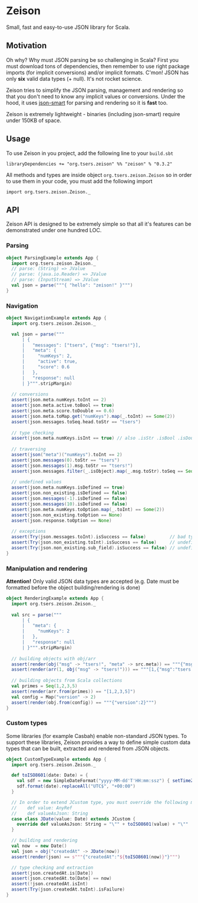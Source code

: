 # Zeison

Small, fast and easy-to-use JSON library for Scala.

## Motivation

Oh why? Why must JSON parsing be so challenging in Scala? First you must
download tons of dependencies, then remember to use right package imports (for
implicit conversions) and/or implicit formats. C'mon! JSON has only **six** 
valid data types (+ null). It's not rocket science.

Zeison tries to simplify the JSON parsing, management and rendering so that
you don't need to know any implicit values or conversions. Under the hood, it 
uses [json-smart](https://code.google.com/p/json-smart/) for parsing and rendering
so it is **fast** too.

Zeison is extremely lightweight - binaries (including json-smart) require under 
150KB of space.


## Usage

To use Zeison in you project, add the following line to your `build.sbt`

    libraryDependencies += "org.tsers.zeison" %% "zeison" % "0.3.2"

All methods and types are inside object `org.tsers.zeison.Zeison` so in order to
use them in your code, you must add the following import

    import org.tsers.zeison.Zeison._

## API

Zeison API is designed to be extremely simple so that all it's features can be
demonstrated under one hundred LOC.

### Parsing

```scala
object ParsingExample extends App {
  import org.tsers.zeison.Zeison._
  // parse: (String) => JValue
  // parse: (java.io.Reader) => JValue
  // parse: (InputStream) => JValue
  val json = parse("""{ "hello": "zeison!" }""")
}
```

### Navigation

```scala
object NavigationExample extends App {
  import org.tsers.zeison.Zeison._

  val json = parse("""
      | {
      |   "messages": ["tsers", {"msg": "tsers!"}],
      |   "meta": {
      |     "numKeys": 2,
      |     "active": true,
      |     "score": 0.6
      |   },
      |   "response": null
      | }""".stripMargin)
  
  // conversions
  assert(json.meta.numKeys.toInt == 2)
  assert(json.meta.active.toBool == true)
  assert(json.meta.score.toDouble == 0.6)
  assert(json.meta.toMap.get("numKeys").map(_.toInt) == Some(2))
  assert(json.messages.toSeq.head.toStr == "tsers")
  
  // type checking
  assert(json.meta.numKeys.isInt == true) // also .isStr .isBool .isDouble .isArray .isObject .isNull .isDefined
  
  // traversing
  assert(json("meta")("numKeys").toInt == 2)
  assert(json.messages(0).toStr == "tsers")
  assert(json.messages(1).msg.toStr == "tsers!")
  assert(json.messages.filter(_.isObject).map(_.msg.toStr).toSeq == Seq("tsers!"))
  
  // undefined values
  assert(json.meta.numKeys.isDefined == true)
  assert(json.non_existing.isDefined == false)
  assert(json.messages(-1).isDefined == false)
  assert(json.messages(10).isDefined == false)
  assert(json.meta.numKeys.toOption.map(_.toInt) == Some(2))
  assert(json.non_existing.toOption == None)
  assert(json.response.toOption == None)
  
  // exceptions
  assert(Try(json.messages.toInt).isSuccess == false)         // bad type cast
  assert(Try(json.non_existing.toInt).isSuccess == false)     // undefined has no value
  assert(Try(json.non_existing.sub_field).isSuccess == false) // undefined has no member x
}
```

### Manipulation and rendering

**Attention!** Only valid JSON data types are accepted (e.g. Date must be formatted before
the object building/rendering is done)

```scala
object RenderingExample extends App {
  import org.tsers.zeison.Zeison._
  
  val src = parse("""
      | {
      |   "meta": {
      |     "numKeys": 2
      |   },
      |   "response": null
      | }""".stripMargin)
  
  // building objects with obj/arr
  assert(render(obj("msg" -> "tsers!", "meta" -> src.meta)) == """{"msg":"tsers!","meta":{"numKeys":2}}""")
  assert(render(arr(1, obj("msg" -> "tsers!"))) == """[1,{"msg":"tsers!"}]""")
  
  // building objects from Scala collections
  val primes = Seq(1,2,3,5)
  assert(render(arr.from(primes)) == "[1,2,3,5]")
  val config = Map("version" -> 2)
  assert(render(obj.from(config)) == """{"version":2}""")
}
```

### Custom types

Some libraries (for example Casbah) enable non-standard JSON types. To support 
these libraries, Zeison provides a way to define simple custom data types that 
can be built, extracted and rendered from JSON objects. 

```scala
object CustomTypeExample extends App {
  import org.tsers.zeison.Zeison._

  def toISO8601(date: Date) = {
    val sdf = new SimpleDateFormat("yyyy-MM-dd'T'HH:mm:ssz") { setTimeZone(TimeZone.getTimeZone("UTC")) }
    sdf.format(date).replaceAll("UTC$", "+00:00")
  }

  // In order to extend JCustom type, you must override the following methods:
  //    def value: AnyRef
  //    def valueAsJson: String
  case class JDate(value: Date) extends JCustom {
    override def valueAsJson: String = "\"" + toISO8601(value) + "\""
  }

  // building and rendering
  val now  = new Date()
  val json = obj("createdAt" -> JDate(now))
  assert(render(json) == s"""{"createdAt":"${toISO8601(now)}"}""")

  // type checking and extraction
  assert(json.createdAt.is[Date])
  assert(json.createdAt.to[Date] == now)
  assert(!json.createdAt.isInt)
  assert(Try(json.createdAt.toInt).isFailure)
}
``` 
